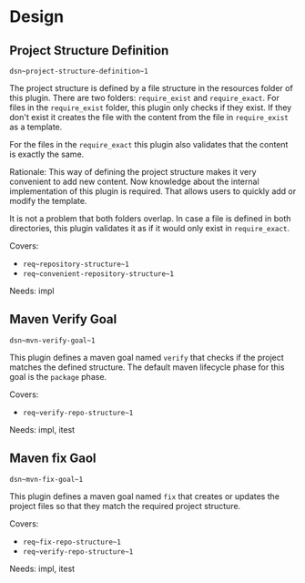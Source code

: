 # Design

## Project Structure Definition
`dsn~project-structure-definition~1`

The project structure is defined by a file structure in the resources folder of this plugin.
There are two folders: `require_exist` and `require_exact`. 
For files in the `require_exist` folder, this plugin only checks if they exist.
If they don't exist it creates the file with the content from the file in `require_exist` as a template.

For the files in the `require_exact` this plugin also validates that the content is exactly the same.

Rationale:
This way of defining the project structure makes it very convenient to add new content.
Now knowledge about the internal implementation of this plugin is required.
That allows users to quickly add or modify the template.

It is not a problem that both folders overlap. In case a file is defined in both directories, 
this plugin validates it as if it would only exist in `require_exact`. 

Covers:

* `req~repository-structure~1`
* `req~convenient-repository-structure~1`

Needs: impl

## Maven Verify Goal
`dsn~mvn-verify-goal~1`

This plugin defines a maven goal named `verify` that checks if the project matches the defined structure.
The default maven lifecycle phase for this goal is the `package` phase.

Covers:

* `req~verify-repo-structure~1`

Needs: impl, itest

## Maven fix Gaol
`dsn~mvn-fix-goal~1`

This plugin defines a maven goal named `fix` that creates or updates the project files so that they match 
the required project structure. 

Covers:

* `req~fix-repo-structure~1`
* `req~verify-repo-structure~1`

Needs: impl, itest